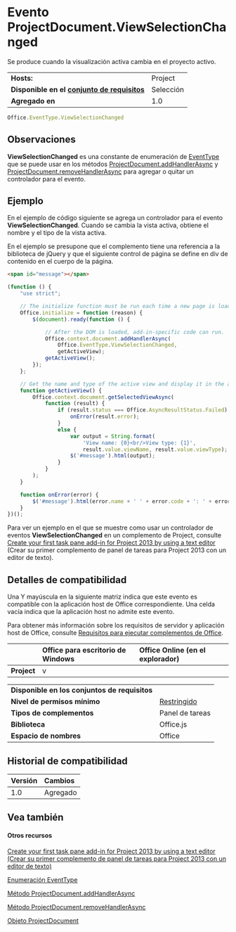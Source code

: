 

# <a name="projectdocument.viewselectionchanged-event"></a>Evento ProjectDocument.ViewSelectionChanged
Se produce cuando la visualización activa cambia en el proyecto activo.

|||
|:-----|:-----|
|**Hosts:**|Project|
|**Disponible en el [conjunto de requisitos](../../docs/overview/specify-office-hosts-and-api-requirements.md)**|Selección|
|**Agregado en**|1.0|

```js
Office.EventType.ViewSelectionChanged
```


## <a name="remarks"></a>Observaciones

 **ViewSelectionChanged** es una constante de enumeración de [EventType](../../reference/shared/eventtype-enumeration.md) que se puede usar en los métodos [ProjectDocument.addHandlerAsync](../../reference/shared/projectdocument.addhandlerasync.md) y [ProjectDocument.removeHandlerAsync](../../reference/shared/projectdocument.removehandlerasync.md) para agregar o quitar un controlador para el evento.


## <a name="example"></a>Ejemplo

En el ejemplo de código siguiente se agrega un controlador para el evento **ViewSelectionChanged**. Cuando se cambia la vista activa, obtiene el nombre y el tipo de la vista activa.

En el ejemplo se presupone que el complemento tiene una referencia a la biblioteca de jQuery y que el siguiente control de página se define en div de contenido en el cuerpo de la página.




```HTML
<span id="message"></span>
```




```js
(function () {
    "use strict";

    // The initialize function must be run each time a new page is loaded.
    Office.initialize = function (reason) {
        $(document).ready(function () {

            // After the DOM is loaded, add-in-specific code can run.
            Office.context.document.addHandlerAsync(
                Office.EventType.ViewSelectionChanged,
                getActiveView);
            getActiveView();
        });
    };

    // Get the name and type of the active view and display it in the add-in.
    function getActiveView() {
        Office.context.document.getSelectedViewAsync(
            function (result) {
                if (result.status === Office.AsyncResultStatus.Failed) {
                    onError(result.error);
                }
                else {
                    var output = String.format(
                        'View name: {0}<br/>View type: {1}',
                        result.value.viewName, result.value.viewType);
                    $('#message').html(output);
                }
            }
        );
    }

    function onError(error) {
        $('#message').html(error.name + ' ' + error.code + ': ' + error.message);
    }
})();

```

Para ver un ejemplo en el que se muestre como usar un controlador de eventos **ViewSelectionChanged** en un complemento de Project, consulte [Create your first task pane add-in for Project 2013 by using a text editor](../../docs/project/create-your-first-task-pane-add-in-for-project-by-using-a-text-editor.md) (Crear su primer complemento de panel de tareas para Project 2013 con un editor de texto).


## <a name="support-details"></a>Detalles de compatibilidad


Una Y mayúscula en la siguiente matriz indica que este evento es compatible con la aplicación host de Office correspondiente. Una celda vacía indica que la aplicación host no admite este evento.

Para obtener más información sobre los requisitos de servidor y aplicación host de Office, consulte [Requisitos para ejecutar complementos de Office](../../docs/overview/requirements-for-running-office-add-ins.md).



||**Office para escritorio de Windows**|**Office Online (en el explorador)**|
|:-----|:-----|:-----|
|**Project**|v||

|||
|:-----|:-----|
|**Disponible en los conjuntos de requisitos**||
|**Nivel de permisos mínimo**|[Restringido](../../docs/develop/requesting-permissions-for-api-use-in-content-and-task-pane-add-ins.md)|
|**Tipos de complementos**|Panel de tareas|
|**Biblioteca**|Office.js|
|**Espacio de nombres**|Office|

## <a name="support-history"></a>Historial de compatibilidad



|**Versión**|**Cambios**|
|:-----|:-----|
|1.0|Agregado|

## <a name="see-also"></a>Vea también



#### <a name="other-resources"></a>Otros recursos


[Create your first task pane add-in for Project 2013 by using a text editor (Crear su primer complemento de panel de tareas para Project 2013 con un editor de texto)](../../docs/project/create-your-first-task-pane-add-in-for-project-by-using-a-text-editor.md)
[Enumeración EventType](../../reference/shared/eventtype-enumeration.md)
[Método ProjectDocument.addHandlerAsync](../../reference/shared/projectdocument.addhandlerasync.md)
[Método ProjectDocument.removeHandlerAsync](../../reference/shared/projectdocument.removehandlerasync.md)
[Objeto ProjectDocument](../../reference/shared/projectdocument.projectdocument.md)


